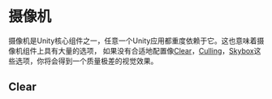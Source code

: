 # 摄像机
摄像机是Unity核心组件之一，任意一个Unity应用都重度依赖于它。这也意味着摄像机组件上具有大量的选项，
如果没有合适地配置像[Clear](##Clear)，[Culling](#Culling)，[Skybox](#Skybox)这些选项，你将会得到一个质量极差的视觉效果。

## Clear
